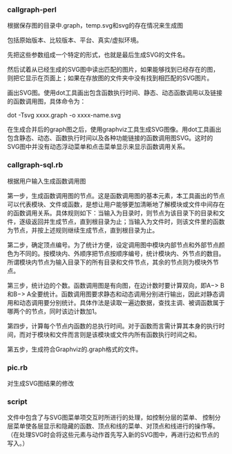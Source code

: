 ### callgraph-perl



根据保存图的目录中.graph，temp.svg和svg的存在情况来生成图



包括原始版本、比较版本、平台、真实/虚拟环境。

先把这些参数组成一个特定的形式，也就是最后生成SVG的文件名。

然后试着从已经生成的SVG图中读出匹配的图片，如果能够找到已经存在的图，则把它显示在页面上；如果在存放图的文件夹中没有找到相匹配的SVG图片。

画出SVG图。使用dot工具画出包含函数执行时间、静态、动态函数调用以及链接的函数调用图，具体命令为：

dot -Tsvg xxxx.graph -o xxxx-name.svg

在生成合并后的graph图之后，使用graphviz工具生成SVG图像。用dot工具画出包含静态、动态、函数执行时间以及各种功能链接的函数调用图SVG。这时的SVG图中并没有动态浮动菜单和点击菜单显示来显示函数调用关系。





### callgraph-sql.rb



根据用户输入生成函数调用图



第一步，生成函数调用图的节点。这是函数调用图的基本元素，本工具画出的节点可以代表模块、文件或函数，是想让用户能够更加清晰地了解模块或文件中间存在的函数调用关系。具体规则如下：当输入为目录时，则节点为该目录下的目录和文件，逐级返回并生成节点，直到根目录为止；当输入为文件时，则该文件里的函数为节点，并按上述规则继续生成节点，直到根目录为止。



第二步，确定顶点编号。为了统计方便，设定调用图中模块内部节点和外部节点颜色为不同的。按模块内、外顺序把节点按顺序编号，统计模块内、外节点的数目。所谓模块内节点为输入目录下的所有目录和文件节点，其余的节点则为模块外节点。



第三步，统计边的个数。函数调用图是有向图，在边计数时要计算双向，即A−> B和B−> A全要统计。函数调用图要求静态和动态调用分别进行输出，因此对静态调用和动态调用要分别统计。具体作法是读取一遍边数据，查找主调、被调函数属于哪两个的节点，同时该边计数加1。



第四步，计算每个节点内函数的总执行时间。对于函数而言需计算其本身的执行时间，而对于模块和文件而言则是该模块或文件内所有函数执行时间之和。



第五步，生成符合Graphviz的.graph格式的文件。



### pic.rb

对生成SVG图结果的修改



### script

文件中包含了与SVG图菜单项交互时所进行的处理，如控制分层的菜单、 控制分层菜单使各层显示和隐藏的函数、顶点和线的菜单、对顶点和线进行的操作等。（在处理SVG时会将这些元素与动作首先写入新的SVG图中，再进行边和节点的写入。）

